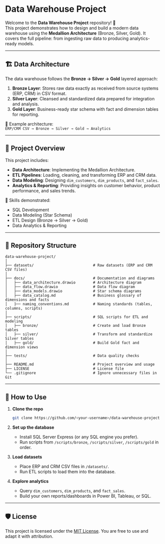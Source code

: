 # Data Warehouse Project

Welcome to the **Data Warehouse Project** repository! 🚀  
This project demonstrates how to design and build a modern data warehouse using the **Medallion Architecture** (Bronze, Silver, Gold). It covers the full pipeline: from ingesting raw data to producing analytics-ready models.

---

## 🏗️ Data Architecture

The data warehouse follows the **Bronze → Silver → Gold** layered approach:

1. **Bronze Layer**: Stores raw data exactly as received from source systems (ERP, CRM) in CSV format.  
2. **Silver Layer**: Cleansed and standardized data prepared for integration and analysis.  
3. **Gold Layer**: Business-ready star schema with fact and dimension tables for reporting.

📌 Example architecture:  
`ERP/CRM CSV → Bronze → Silver → Gold → Analytics`

---

## 📖 Project Overview

This project includes:

- **Data Architecture**: Implementing the Medallion Architecture.  
- **ETL Pipelines**: Loading, cleaning, and transforming ERP and CRM data.  
- **Data Modeling**: Designing `dim_customers`, `dim_products`, and `fact_sales`.  
- **Analytics & Reporting**: Providing insights on customer behavior, product performance, and sales trends.

🎯 Skills demonstrated:  
- SQL Development  
- Data Modeling (Star Schema)  
- ETL Design (Bronze → Silver → Gold)  
- Data Analytics & Reporting  

---

## 📂 Repository Structure
```
data-warehouse-project/
│
├── datasets/                           # Raw datasets (ERP and CRM CSV files)
│
├── docs/                               # Documentation and diagrams
│   ├── data_architecture.drawio        # Architecture diagram
│   ├── data_flow.drawio                # Data flow diagram
│   ├── data_models.drawio              # Star schema diagrams
│   ├── data_catalog.md                 # Business glossary of dimensions and facts
│   ├── naming_conventions.md           # Naming standards (tables, columns, scripts)
│
├── scripts/                            # SQL scripts for ETL and modeling
│   ├── bronze/                         # Create and load Bronze tables
│   ├── silver/                         # Transform and standardize Silver tables
│   ├── gold/                           # Build Gold fact and dimension views
│
├── tests/                              # Data quality checks
│
├── README.md                           # Project overview and usage
├── LICENSE                             # License file
└── .gitignore                          # Ignore unnecessary files in Git
```

---

## 🚀 How to Use

1. **Clone the repo**  
   ```bash
   git clone https://github.com/<your-username>/data-warehouse-project.git
   ```

2. **Set up the database**  
   - Install SQL Server Express (or any SQL engine you prefer).  
   - Run scripts from `/scripts/bronze`, `/scripts/silver`, `/scripts/gold` in order.  

3. **Load datasets**  
   - Place ERP and CRM CSV files in `/datasets/`.  
   - Run ETL scripts to load them into the database.  

4. **Explore analytics**  
   - Query `dim_customers`, `dim_products`, and `fact_sales`.  
   - Build your own reports/dashboards in Power BI, Tableau, or SQL.  

---

## 🛡️ License
This project is licensed under the [MIT License](LICENSE). You are free to use and adapt it with attribution.
